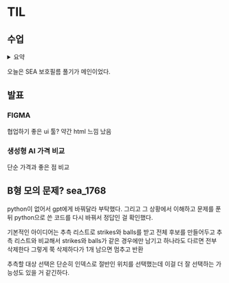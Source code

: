 # TIL

## 수업
<details>
  <summary> 요약  </summary>

# 2025-03-11(화) 컴퓨팅 사고력 라이브 정리 내용

## 0. 서론
- 명제 : 참과 거짓으로 판별할 수 있는 문장
  - 2는 짝수이다. -> 참인 명제
  - 3은 짝수이다. -> 거짓인 면제
  - 서울은 대한민국의 수도이다. -> 참인 명제
  - 강의는 재밌다. -> 명제가 아니다.
  - 강사님은 멋있다. -> 명제가 아니다.

- 명제는 보통 이런식으로 많이 사용된다.
  - p -> q (조건명제)
    - p가 참일 때, q도 참이다.

- 예시
- 4가 짝수일 때, 4^2 도 짝수이다.

### 명제를 증명하는 세 가지 방법

#### 1. 대우 증명
- 대우명제: 4^2이 홀수라면, 4는 홀수이다.
  - 가정이 거짓 -> 무조건 참이다.
  - 대우명제가 참이므로, 원래 명제도 참이다.

#### 2. 직접 증명
- 4가 짝수다 = 4 = (2k)
 -> 4^2 = (2k)^2 = 4(k^2)
 -> 4(k^2) 은 4로 나누어 떨어진다 => 짝수다.

#### 3. 간접 증명 (모순 증명)
- 반대 명제 : 4^2 이 홀수라고 가정하자.
  -> 4^2 = 4(k^2) -> 이건 짝수인데 ...?
  -> 반대명제은 모순이 발생하구나!
  -> 원래 명제가 참이다.

#### 4. 진리표 그리기
- 뒤쪽 파트에서 진행

## 1. 논리와 증명
- 논리적인 사고가 알고리즘 설계 + 디버깅에 매우 중요
- 수학적으로 증명을 해야 한다.
  -> 알고리즘이 정확하다! 라는 것을 증명하기 위해

## 2. 수와 표현
- 컴퓨터는 데이터를 이진법으로 처리한다.
  -> 효율적으로 알고리즘을 설계할 수 있다.
  -> 메모리 관리에 효율적으로 할 수 있다.
- [정수론], [수의 표현] 키워드로 학습

## 3. 집합과 조합론
- 귀납법
  - 특정 사례로 부터 출발해서, 일반적인 규칙을 찾는 방법
  - 기저 사례
  - 귀납 가정
  - 귀납 단계
- 귀류법
  - 어떤 명제가 거짓일 수 없다라고 가정하고
	이로 인해 발생하는 모순을 찾는 방식
- 많은 데이터 구조들에서 활용되는 개념
  - 경우의 수, 해시, 트리 등등
  - 경로 탐색 등등

## 4. 기초 수식 - 시간 복잡도 증명
- 알고리즘의 효율성을 분석 + 최적화
-> 매우매우 중요하다!
- 키워드
  1. N 값이 몇 번 반복되어야 하는가 ?
  2. 반복마다 연산횟수가 어떻게 증가하는가 ?

## 5. 재귀
  - 재귀 함수를 언제 써야하는가 ?
    - N중 반복문이 필요할 때
    - 문제를 작은 문제로 분할할 수 있을 때
	- 대표적인 재귀 접근 방식 : 분할 정복
  - 언제 재귀함수에서 return 을 써야할까 ?
    - 작은 문제들의 결과를 큰 문제에서 합쳐야 할 때

## 6. 다이나믹 프로그래밍
  - 작은 문제들로 분할해서 푸는 경우가 많은데,
	이러면 중복된 문제들이 많이 발생을 한다.
  - 한 번 계산해 놓은 결과를 저장해두고
	저장된 결과를 재활용하여
	중복 계산을 피하자.
  - [메모이제이션], [점화식]
</details>

오늘은 SEA 보호필름 풀기가 메인이었다.

## 발표

### FIGMA
협업하기 좋은 ui 툴? 약간 html 느낌 났음

### 생성형 AI 가격 비교
단순 가격과 좋은 점 비교


## B형 모의 문제? sea_1768
python이 없어서 gpt에게 바꿔달라 부탁했다.
그리고 그 상황에서 이해하고 문제를 푼 뒤 python으로 쓴 코드를 다시 바꿔서 정답인 걸 확인했다.

기본적인 아이디어는
추측 리스트로 strikes와 balls를 받고
전체 후보를 만들어두고 추측 리스트와 비교해서 
strikes와 balls가 같은 경우에만 남기고
하나라도 다르면 전부 삭제한다
그렇게 쭉 삭제하다가 1개 남으면 멈추고 반환

추측할 대상 선택은 단순히 인덱스로 절반인 위치를 선택했는데 이걸 더 잘 선택하는 가능성도 있을 거 같긴하다.

